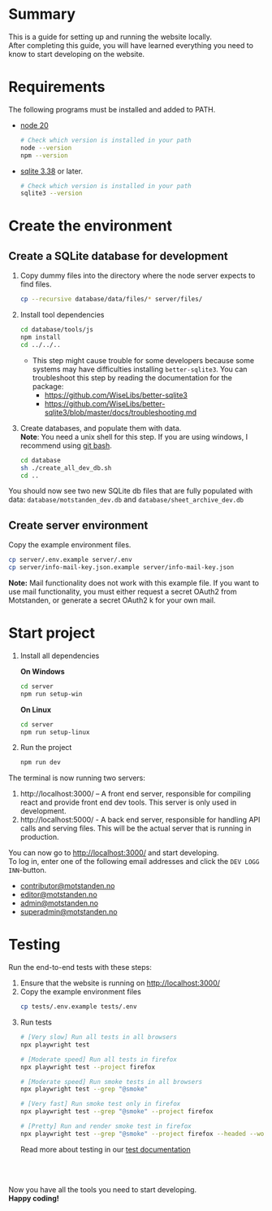 # Summary
This is a guide for setting up and running the website locally. <br/>
After completing this guide, you will have learned everything you need to know to start developing on the website. 

# Requirements
  The following programs must be installed and added to PATH.
  - [node 20](https://nodejs.org/)
      ```bash
      # Check which version is installed in your path
      node --version
      npm --version
      ```

  - [sqlite 3.38](https://www.sqlite.org/download.html) or later.
      ```bash
      # Check which version is installed in your path
      sqlite3 --version 
      ```

# Create the environment
  ## Create a SQLite database for development

  1. Copy dummy files into the directory where the node server expects to find files.
      ```bash 
      cp --recursive database/data/files/* server/files/
      ```

  2. Install tool dependencies

      ```bash
      cd database/tools/js
      npm install
      cd ../../..
      ```

      - This step might cause trouble for some developers because some systems may have difficulties installing `better-sqlite3`. You can troubleshoot this step by reading the documentation for the package:
          - https://github.com/WiseLibs/better-sqlite3
          - https://github.com/WiseLibs/better-sqlite3/blob/master/docs/troubleshooting.md

  3. Create databases, and populate them with data.<br/>
  **Note**: You need a unix shell for this step. If you are using windows, I recommend using [git bash](https://gitforwindows.org/).
      ```bash
      cd database
      sh ./create_all_dev_db.sh
      cd ..
      ```
      
  You should now see two new SQLite db files that are fully populated with data: `database/motstanden_dev.db` and `database/sheet_archive_dev.db`

  ## Create server environment
  Copy the example environment files.
  ```bash
  cp server/.env.example server/.env
  cp server/info-mail-key.json.example server/info-mail-key.json
  ```

  **Note:** Mail functionality does not work with this example file. If you want to use mail
  functionality, you must either request a secret OAuth2 from Motstanden, or generate a secret OAuth2 k
  for your own mail. 

# Start project
1. Install all dependencies 

    **On Windows**
    ```bash
    cd server
    npm run setup-win
    ```

    **On Linux**
    ```bash
    cd server
    npm run setup-linux
    ```

2. Run the project
    ```bash
    npm run dev
    ```

The terminal is now running two servers:
1. http://localhost:3000/ – A front end server, responsible for compiling react and provide front end dev tools. This server is only used in development.
2. http://localhost:5000/ - A back end server, responsible for handling API calls and serving files. This will be the actual server that is running in production.

You can now go to [http://localhost:3000/](http://localhost:3000/) and start developing.<br/>
To log in, enter one of the following email addresses and click the `DEV LOGG INN`-button. 
- contributor@motstanden.no
- editor@motstanden.no
- admin@motstanden.no
- superadmin@motstanden.no

# Testing

Run the end-to-end tests with these steps:
1. Ensure that the website is running on [http://localhost:3000/](http://localhost:3000/)
3. Copy the example environment files
    ```bash
    cp tests/.env.example tests/.env
    ```
4. Run tests
    ```bash
    # [Very slow] Run all tests in all browsers
    npx playwright test

    # [Moderate speed] Run all tests in firefox
    npx playwright test --project firefox

    # [Moderate speed] Run smoke tests in all browsers
    npx playwright test --grep "@smoke"   

    # [Very fast] Run smoke test only in firefox
    npx playwright test --grep "@smoke" --project firefox

    # [Pretty] Run and render smoke test in firefox
    npx playwright test --grep "@smoke" --project firefox --headed --workers 1
    ```
    Read more about testing in our [test documentation](./testing.md)
<br/>
<br/>

Now you have all the tools you need to start developing.<br/>
**Happy coding!**
